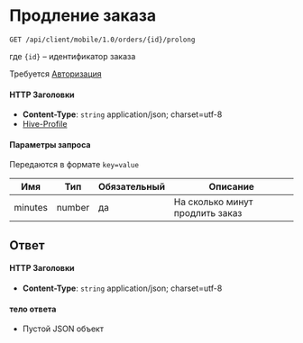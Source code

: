 # Продление заказа

`GET /api/client/mobile/1.0/orders/{id}/prolong`

где `{id}` – идентификатор заказа

Требуется [Авторизация](hmac.md)
#### HTTP Заголовки
* **Content-Type**: `string` application/json; charset=utf-8
* [Hive-Profile](http_headers.md)

#### Параметры запроса
Передаются в формате `key=value`

Имя | Тип | Обязательный | Описание 
--- | --- | --- | ---
minutes | number | да | На сколько минут продлить заказ

## Ответ

#### HTTP Заголовки
* **Content-Type**: `string` application/json; charset=utf-8

#### тело ответа
* Пустой JSON объект

